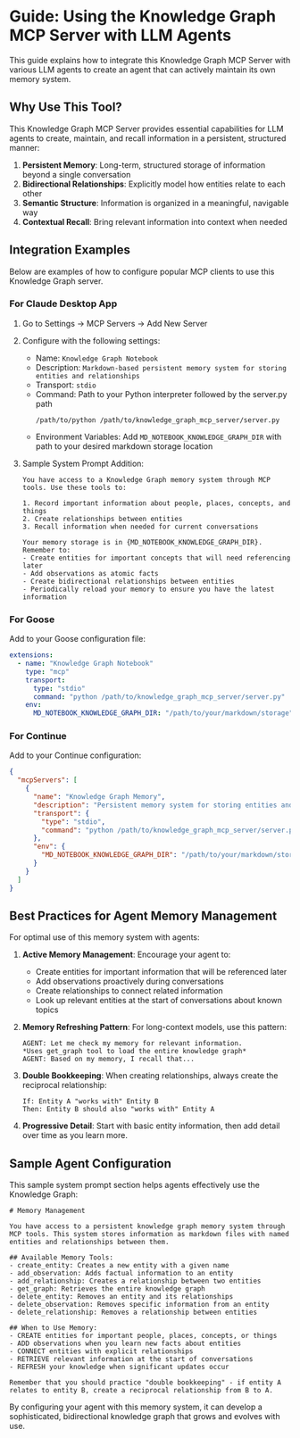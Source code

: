 # Guide: Using the Knowledge Graph MCP Server with LLM Agents

This guide explains how to integrate this Knowledge Graph MCP Server with various LLM agents to create an agent that can actively maintain its own memory system.

## Why Use This Tool?

This Knowledge Graph MCP Server provides essential capabilities for LLM agents to create, maintain, and recall information in a persistent, structured manner:

1. **Persistent Memory**: Long-term, structured storage of information beyond a single conversation
2. **Bidirectional Relationships**: Explicitly model how entities relate to each other
3. **Semantic Structure**: Information is organized in a meaningful, navigable way
4. **Contextual Recall**: Bring relevant information into context when needed

## Integration Examples

Below are examples of how to configure popular MCP clients to use this Knowledge Graph server.

### For Claude Desktop App

1. Go to Settings → MCP Servers → Add New Server
2. Configure with the following settings:
   - Name: `Knowledge Graph Notebook`
   - Description: `Markdown-based persistent memory system for storing entities and relationships`
   - Transport: `stdio`
   - Command: Path to your Python interpreter followed by the server.py path
     ```
     /path/to/python /path/to/knowledge_graph_mcp_server/server.py
     ```
   - Environment Variables: Add `MD_NOTEBOOK_KNOWLEDGE_GRAPH_DIR` with path to your desired markdown storage location

3. Sample System Prompt Addition:
   ```
   You have access to a Knowledge Graph memory system through MCP tools. Use these tools to:
   
   1. Record important information about people, places, concepts, and things
   2. Create relationships between entities
   3. Recall information when needed for current conversations
   
   Your memory storage is in {MD_NOTEBOOK_KNOWLEDGE_GRAPH_DIR}. Remember to:
   - Create entities for important concepts that will need referencing later
   - Add observations as atomic facts
   - Create bidirectional relationships between entities
   - Periodically reload your memory to ensure you have the latest information
   ```

### For Goose

Add to your Goose configuration file:

```yaml
extensions:
  - name: "Knowledge Graph Notebook"
    type: "mcp"
    transport:
      type: "stdio"
      command: "python /path/to/knowledge_graph_mcp_server/server.py"
    env:
      MD_NOTEBOOK_KNOWLEDGE_GRAPH_DIR: "/path/to/your/markdown/storage"
```

### For Continue

Add to your Continue configuration:

```json
{
  "mcpServers": [
    {
      "name": "Knowledge Graph Memory",
      "description": "Persistent memory system for storing entities and relationships",
      "transport": {
        "type": "stdio",
        "command": "python /path/to/knowledge_graph_mcp_server/server.py"
      },
      "env": {
        "MD_NOTEBOOK_KNOWLEDGE_GRAPH_DIR": "/path/to/your/markdown/storage"
      }
    }
  ]
}
```

## Best Practices for Agent Memory Management

For optimal use of this memory system with agents:

1. **Active Memory Management**: Encourage your agent to:
   - Create entities for important information that will be referenced later
   - Add observations proactively during conversations
   - Create relationships to connect related information
   - Look up relevant entities at the start of conversations about known topics

2. **Memory Refreshing Pattern**: For long-context models, use this pattern:
   ```
   AGENT: Let me check my memory for relevant information.
   *Uses get_graph tool to load the entire knowledge graph*
   AGENT: Based on my memory, I recall that...
   ```

3. **Double Bookkeeping**: When creating relationships, always create the reciprocal relationship:
   ```
   If: Entity A "works with" Entity B
   Then: Entity B should also "works with" Entity A
   ```

4. **Progressive Detail**: Start with basic entity information, then add detail over time as you learn more.

## Sample Agent Configuration

This sample system prompt section helps agents effectively use the Knowledge Graph:

```
# Memory Management

You have access to a persistent knowledge graph memory system through MCP tools. This system stores information as markdown files with named entities and relationships between them.

## Available Memory Tools:
- create_entity: Creates a new entity with a given name
- add_observation: Adds factual information to an entity
- add_relationship: Creates a relationship between two entities
- get_graph: Retrieves the entire knowledge graph
- delete_entity: Removes an entity and its relationships
- delete_observation: Removes specific information from an entity
- delete_relationship: Removes a relationship between entities

## When to Use Memory:
- CREATE entities for important people, places, concepts, or things
- ADD observations when you learn new facts about entities
- CONNECT entities with explicit relationships
- RETRIEVE relevant information at the start of conversations
- REFRESH your knowledge when significant updates occur

Remember that you should practice "double bookkeeping" - if entity A relates to entity B, create a reciprocal relationship from B to A.
```

By configuring your agent with this memory system, it can develop a sophisticated, bidirectional knowledge graph that grows and evolves with use.